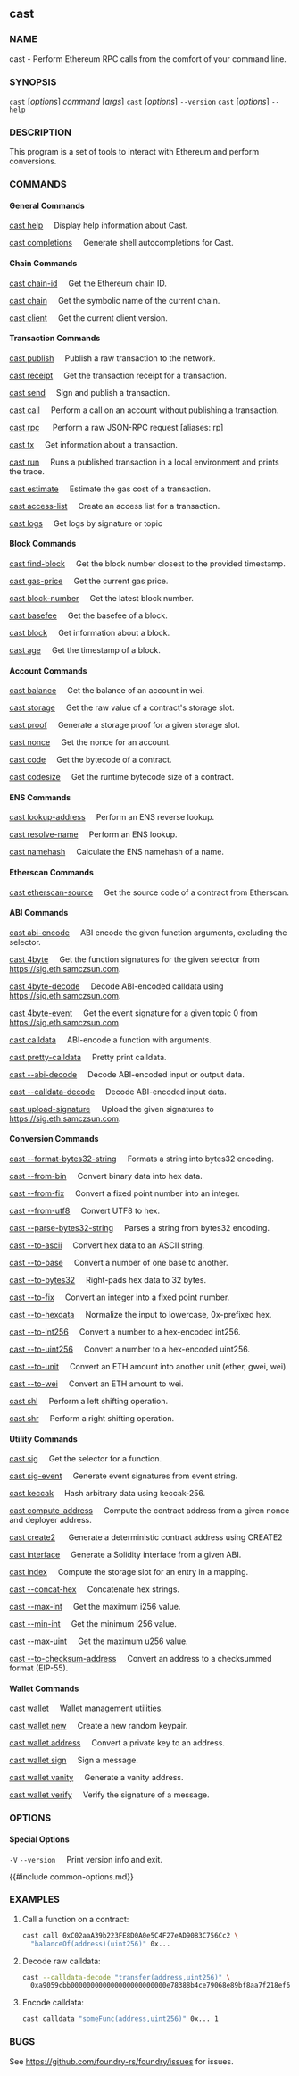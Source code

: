 ## cast

### NAME

cast - Perform Ethereum RPC calls from the comfort of your command line.

### SYNOPSIS

`cast` [*options*] *command* [*args*]
`cast` [*options*] `--version`
`cast` [*options*] `--help`

### DESCRIPTION

This program is a set of tools to interact with Ethereum and perform conversions.

### COMMANDS

#### General Commands

[cast help](./cast-help.md)
&nbsp;&nbsp;&nbsp;&nbsp;Display help information about Cast.

[cast completions](./cast-completions.md)
&nbsp;&nbsp;&nbsp;&nbsp;Generate shell autocompletions for Cast.

#### Chain Commands

[cast chain-id](./cast-chain-id.md)
&nbsp;&nbsp;&nbsp;&nbsp;Get the Ethereum chain ID.

[cast chain](./cast-chain.md)
&nbsp;&nbsp;&nbsp;&nbsp;Get the symbolic name of the current chain.

[cast client](./cast-client.md)
&nbsp;&nbsp;&nbsp;&nbsp;Get the current client version.

#### Transaction Commands

[cast publish](./cast-publish.md)
&nbsp;&nbsp;&nbsp;&nbsp;Publish a raw transaction to the network.

[cast receipt](./cast-receipt.md)
&nbsp;&nbsp;&nbsp;&nbsp;Get the transaction receipt for a transaction.

[cast send](./cast-send.md)
&nbsp;&nbsp;&nbsp;&nbsp;Sign and publish a transaction.

[cast call](./cast-call.md)
&nbsp;&nbsp;&nbsp;&nbsp;Perform a call on an account without publishing a transaction.

[cast rpc](./cast-rpc.md)
&nbsp;&nbsp;&nbsp;&nbsp; Perform a raw JSON-RPC request [aliases: rp]

[cast tx](./cast-tx.md)
&nbsp;&nbsp;&nbsp;&nbsp;Get information about a transaction.

[cast run](./cast-run.md)
&nbsp;&nbsp;&nbsp;&nbsp;Runs a published transaction in a local environment and prints the trace.

[cast estimate](./cast-estimate.md)
&nbsp;&nbsp;&nbsp;&nbsp;Estimate the gas cost of a transaction.

[cast access-list](./cast-access-list.md)
&nbsp;&nbsp;&nbsp;&nbsp;Create an access list for a transaction.

[cast logs](./cast-logs.md)
&nbsp;&nbsp;&nbsp;&nbsp;Get logs by signature or topic

#### Block Commands

[cast find-block](./cast-find-block.md)
&nbsp;&nbsp;&nbsp;&nbsp;Get the block number closest to the provided timestamp.

[cast gas-price](./cast-gas-price.md)
&nbsp;&nbsp;&nbsp;&nbsp;Get the current gas price.

[cast block-number](./cast-block-number.md)
&nbsp;&nbsp;&nbsp;&nbsp;Get the latest block number.

[cast basefee](./cast-basefee.md)
&nbsp;&nbsp;&nbsp;&nbsp;Get the basefee of a block.

[cast block](./cast-block.md)
&nbsp;&nbsp;&nbsp;&nbsp;Get information about a block.

[cast age](./cast-age.md)
&nbsp;&nbsp;&nbsp;&nbsp;Get the timestamp of a block.

#### Account Commands

[cast balance](./cast-balance.md)
&nbsp;&nbsp;&nbsp;&nbsp;Get the balance of an account in wei.

[cast storage](./cast-storage.md)
&nbsp;&nbsp;&nbsp;&nbsp;Get the raw value of a contract's storage slot.

[cast proof](./cast-proof.md)
&nbsp;&nbsp;&nbsp;&nbsp;Generate a storage proof for a given storage slot.

[cast nonce](./cast-nonce.md)
&nbsp;&nbsp;&nbsp;&nbsp;Get the nonce for an account.

[cast code](./cast-code.md)
&nbsp;&nbsp;&nbsp;&nbsp;Get the bytecode of a contract.

[cast codesize](./cast-codesize.md)
&nbsp;&nbsp;&nbsp;&nbsp;Get the runtime bytecode size of a contract.

#### ENS Commands

[cast lookup-address](./cast-lookup-address.md)
&nbsp;&nbsp;&nbsp;&nbsp;Perform an ENS reverse lookup.

[cast resolve-name](./cast-resolve-name.md)
&nbsp;&nbsp;&nbsp;&nbsp;Perform an ENS lookup.

[cast namehash](./cast-namehash.md)
&nbsp;&nbsp;&nbsp;&nbsp;Calculate the ENS namehash of a name.

#### Etherscan Commands

[cast etherscan-source](./cast-etherscan-source.md)
&nbsp;&nbsp;&nbsp;&nbsp;Get the source code of a contract from Etherscan.

#### ABI Commands

[cast abi-encode](./cast-abi-encode.md)
&nbsp;&nbsp;&nbsp;&nbsp;ABI encode the given function arguments, excluding the selector.

[cast 4byte](./cast-4byte.md)
&nbsp;&nbsp;&nbsp;&nbsp;Get the function signatures for the given selector from <https://sig.eth.samczsun.com>.

[cast 4byte-decode](./cast-4byte-decode.md)
&nbsp;&nbsp;&nbsp;&nbsp;Decode ABI-encoded calldata using <https://sig.eth.samczsun.com>.

[cast 4byte-event](./cast-4byte-event.md)
&nbsp;&nbsp;&nbsp;&nbsp;Get the event signature for a given topic 0 from <https://sig.eth.samczsun.com>.

[cast calldata](./cast-calldata.md)
&nbsp;&nbsp;&nbsp;&nbsp;ABI-encode a function with arguments.

[cast pretty-calldata](./cast-pretty-calldata.md)
&nbsp;&nbsp;&nbsp;&nbsp;Pretty print calldata.

[cast --abi-decode](./cast--abi-decode.md)
&nbsp;&nbsp;&nbsp;&nbsp;Decode ABI-encoded input or output data.

[cast --calldata-decode](./cast--calldata-decode.md)
&nbsp;&nbsp;&nbsp;&nbsp;Decode ABI-encoded input data.

[cast upload-signature](./cast-upload-signature.md)
&nbsp;&nbsp;&nbsp;&nbsp;Upload the given signatures to https://sig.eth.samczsun.com.

#### Conversion Commands

[cast --format-bytes32-string](./cast--format-bytes32-string.md)
&nbsp;&nbsp;&nbsp;&nbsp;Formats a string into bytes32 encoding.

[cast --from-bin](./cast--from-bin.md)
&nbsp;&nbsp;&nbsp;&nbsp;Convert binary data into hex data.

[cast --from-fix](./cast--from-fix.md)
&nbsp;&nbsp;&nbsp;&nbsp;Convert a fixed point number into an integer.

[cast --from-utf8](./cast--from-utf8.md)
&nbsp;&nbsp;&nbsp;&nbsp;Convert UTF8 to hex.

[cast --parse-bytes32-string](./cast--parse-bytes32-string.md)
&nbsp;&nbsp;&nbsp;&nbsp;Parses a string from bytes32 encoding.

[cast --to-ascii](./cast--to-ascii.md)
&nbsp;&nbsp;&nbsp;&nbsp;Convert hex data to an ASCII string.

[cast --to-base](./cast--to-base.md)
&nbsp;&nbsp;&nbsp;&nbsp;Convert a number of one base to another.

[cast --to-bytes32](./cast--to-bytes32.md)
&nbsp;&nbsp;&nbsp;&nbsp;Right-pads hex data to 32 bytes.

[cast --to-fix](./cast--to-fix.md)
&nbsp;&nbsp;&nbsp;&nbsp;Convert an integer into a fixed point number.

[cast --to-hexdata](./cast--to-hexdata.md)
&nbsp;&nbsp;&nbsp;&nbsp;Normalize the input to lowercase, 0x-prefixed hex.

[cast --to-int256](./cast--to-int256.md)
&nbsp;&nbsp;&nbsp;&nbsp;Convert a number to a hex-encoded int256.

[cast --to-uint256](./cast--to-uint256.md)
&nbsp;&nbsp;&nbsp;&nbsp;Convert a number to a hex-encoded uint256.

[cast --to-unit](./cast--to-unit.md)
&nbsp;&nbsp;&nbsp;&nbsp;Convert an ETH amount into another unit (ether, gwei, wei).

[cast --to-wei](./cast--to-wei.md)
&nbsp;&nbsp;&nbsp;&nbsp;Convert an ETH amount to wei.

[cast shl](./cast-shl.md)
&nbsp;&nbsp;&nbsp;&nbsp;Perform a left shifting operation.

[cast shr](./cast-shr.md)
&nbsp;&nbsp;&nbsp;&nbsp;Perform a right shifting operation.

#### Utility Commands

[cast sig](./cast-sig.md)
&nbsp;&nbsp;&nbsp;&nbsp;Get the selector for a function.

[cast sig-event](./cast-sig-event.md)
&nbsp;&nbsp;&nbsp;&nbsp;Generate event signatures from event string.

[cast keccak](./cast-keccak.md)
&nbsp;&nbsp;&nbsp;&nbsp;Hash arbitrary data using keccak-256.

[cast compute-address](./cast-compute-address.md)
&nbsp;&nbsp;&nbsp;&nbsp;Compute the contract address from a given nonce and deployer address.

[cast create2](./cast-create2.md)
&nbsp;&nbsp;&nbsp;&nbsp; Generate a deterministic contract address using CREATE2

[cast interface](./cast-interface.md)
&nbsp;&nbsp;&nbsp;&nbsp;Generate a Solidity interface from a given ABI.

[cast index](./cast-index.md)
&nbsp;&nbsp;&nbsp;&nbsp;Compute the storage slot for an entry in a mapping.

[cast --concat-hex](./cast--concat-hex.md)
&nbsp;&nbsp;&nbsp;&nbsp;Concatenate hex strings.

[cast --max-int](./cast--max-int.md)
&nbsp;&nbsp;&nbsp;&nbsp;Get the maximum i256 value.

[cast --min-int](./cast--min-int.md)
&nbsp;&nbsp;&nbsp;&nbsp;Get the minimum i256 value.

[cast --max-uint](./cast--max-uint.md)
&nbsp;&nbsp;&nbsp;&nbsp;Get the maximum u256 value.

[cast --to-checksum-address](./cast--to-checksum-address.md)
&nbsp;&nbsp;&nbsp;&nbsp;Convert an address to a checksummed format (EIP-55).

#### Wallet Commands

[cast wallet](./cast-wallet.md)
&nbsp;&nbsp;&nbsp;&nbsp;Wallet management utilities.

[cast wallet new](./cast-wallet-new.md)
&nbsp;&nbsp;&nbsp;&nbsp;Create a new random keypair.

[cast wallet address](./cast-wallet-address.md)
&nbsp;&nbsp;&nbsp;&nbsp;Convert a private key to an address.

[cast wallet sign](./cast-wallet-sign.md)
&nbsp;&nbsp;&nbsp;&nbsp;Sign a message.

[cast wallet vanity](./cast-wallet-vanity.md)
&nbsp;&nbsp;&nbsp;&nbsp;Generate a vanity address.

[cast wallet verify](./cast-wallet-verify.md)
&nbsp;&nbsp;&nbsp;&nbsp;Verify the signature of a message.

### OPTIONS

#### Special Options

`-V`
`--version`
&nbsp;&nbsp;&nbsp;&nbsp;Print version info and exit.

{{#include common-options.md}}

### EXAMPLES

1. Call a function on a contract:

    ```sh
    cast call 0xC02aaA39b223FE8D0A0e5C4F27eAD9083C756Cc2 \
      "balanceOf(address)(uint256)" 0x...
    ```

2. Decode raw calldata:

    ```sh
    cast --calldata-decode "transfer(address,uint256)" \
      0xa9059cbb000000000000000000000000e78388b4ce79068e89bf8aa7f218ef6b9ab0e9d0000000000000000000000000000000000000000000000000008a8e4b1a3d8000
    ```

3. Encode calldata:
    ```sh
    cast calldata "someFunc(address,uint256)" 0x... 1
    ```

### BUGS

See <https://github.com/foundry-rs/foundry/issues> for issues.
